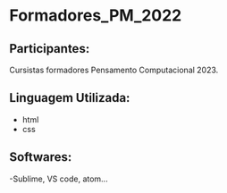 # Formadores_PM_2022
## Participantes:

Cursistas formadores Pensamento Computacional 2023.

## Linguagem Utilizada:
- html
- css

## Softwares:
-Sublime, VS code, atom...
